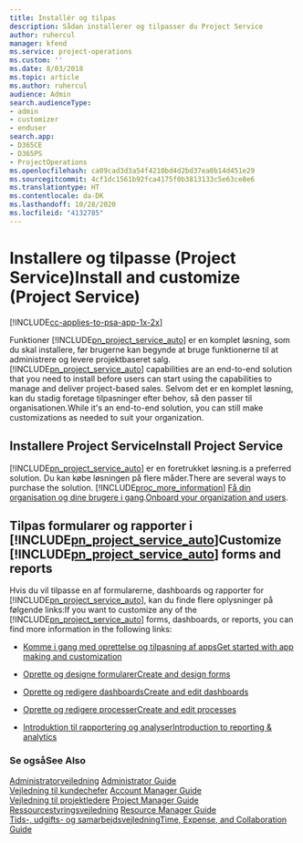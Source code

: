 ```yaml
---
title: Installér og tilpas
description: Sådan installerer og tilpasser du Project Service
author: ruhercul
manager: kfend
ms.service: project-operations
ms.custom: ''
ms.date: 8/03/2018
ms.topic: article
ms.author: ruhercul
audience: Admin
search.audienceType:
- admin
- customizer
- enduser
search.app:
- D365CE
- D365PS
- ProjectOperations
ms.openlocfilehash: ca09cad3d3a54f4210bd4d2bd37ea0b14d451e29
ms.sourcegitcommit: 4cf1dc1561b92fca4175f0b3813133c5e63ce8e6
ms.translationtype: HT
ms.contentlocale: da-DK
ms.lasthandoff: 10/28/2020
ms.locfileid: "4132785"
---
```

# <a name="install-and-customize-project-service"></a><span data-ttu-id="c5f17-103">Installere og tilpasse (Project Service)</span><span class="sxs-lookup"><span data-stu-id="c5f17-103">Install and customize (Project Service)</span></span>

[!INCLUDE[cc-applies-to-psa-app-1x-2x](../includes/cc-applies-to-psa-app-1x-2x.md)]

<span data-ttu-id="c5f17-104">Funktioner [!INCLUDE[pn_project_service_auto](../includes/pn-project-service-auto.md)] er en komplet løsning, som du skal installere, før brugerne kan begynde at bruge funktionerne til at administrere og levere projektbaseret salg.</span><span class="sxs-lookup"><span data-stu-id="c5f17-104">[!INCLUDE[pn_project_service_auto](../includes/pn-project-service-auto.md)] capabilities are an end-to-end solution that you need to install before users can start using the capabilities to manage and deliver project-based sales.</span></span> <span data-ttu-id="c5f17-105">Selvom det er en komplet løsning, kan du stadig foretage tilpasninger efter behov, så den passer til organisationen.</span><span class="sxs-lookup"><span data-stu-id="c5f17-105">While it's an end-to-end solution, you can still make customizations as needed to suit your organization.</span></span>  
<!-- TODO: I expect to find the information on how to get and install this here. Please find that and add it here. Same for Project Service.--> 
  
## <a name="install-project-service"></a><span data-ttu-id="c5f17-106">Installere Project Service</span><span class="sxs-lookup"><span data-stu-id="c5f17-106">Install Project Service</span></span>  
 [!INCLUDE[pn_project_service_auto](../includes/pn-project-service-auto.md)] <span data-ttu-id="c5f17-107">er en foretrukket løsning.</span><span class="sxs-lookup"><span data-stu-id="c5f17-107">is a preferred solution.</span></span> <span data-ttu-id="c5f17-108">Du kan købe løsningen på flere måder.</span><span class="sxs-lookup"><span data-stu-id="c5f17-108">There are several ways to purchase the solution.</span></span> [!INCLUDE[proc_more_information](../includes/proc-more-information.md)] <span data-ttu-id="c5f17-109">[Få din organisation og dine brugere i gang](https://docs.microsoft.com/dynamics365/customerengagement/on-premises/admin/onboard-your-organization-and-users-to-dynamics-365-online).</span><span class="sxs-lookup"><span data-stu-id="c5f17-109">[Onboard your organization and users](https://docs.microsoft.com/dynamics365/customerengagement/on-premises/admin/onboard-your-organization-and-users-to-dynamics-365-online).</span></span>  
  
## <a name="customize-pn_project_service_auto-forms-and-reports"></a><span data-ttu-id="c5f17-110">Tilpas formularer og rapporter i [!INCLUDE[pn_project_service_auto](../includes/pn-project-service-auto.md)]</span><span class="sxs-lookup"><span data-stu-id="c5f17-110">Customize [!INCLUDE[pn_project_service_auto](../includes/pn-project-service-auto.md)] forms and reports</span></span>  
 <span data-ttu-id="c5f17-111">Hvis du vil tilpasse en af formularerne, dashboards og rapporter for [!INCLUDE[pn_project_service_auto](../includes/pn-project-service-auto.md)], kan du finde flere oplysninger på følgende links:</span><span class="sxs-lookup"><span data-stu-id="c5f17-111">If you want to customize any of the [!INCLUDE[pn_project_service_auto](../includes/pn-project-service-auto.md)] forms, dashboards, or reports, you can find more information in the following links:</span></span>  
  
- [<span data-ttu-id="c5f17-112">Komme i gang med oprettelse og tilpasning af apps</span><span class="sxs-lookup"><span data-stu-id="c5f17-112">Get started with app making and customization</span></span>](https://docs.microsoft.com/dynamics365/customerengagement/on-premises/customize/getting-started-customization)  
  
- [<span data-ttu-id="c5f17-113">Oprette og designe formularer</span><span class="sxs-lookup"><span data-stu-id="c5f17-113">Create and design forms</span></span>](https://docs.microsoft.com/dynamics365/customerengagement/on-premises/customize/create-design-forms)  
  
- [<span data-ttu-id="c5f17-114">Oprette og redigere dashboards</span><span class="sxs-lookup"><span data-stu-id="c5f17-114">Create and edit dashboards</span></span>](https://docs.microsoft.com/dynamics365/customerengagement/on-premises/customize/create-edit-dashboards)  
  
- [<span data-ttu-id="c5f17-115">Oprette og redigere processer</span><span class="sxs-lookup"><span data-stu-id="c5f17-115">Create and edit processes</span></span>](https://docs.microsoft.com/dynamics365/customerengagement/on-premises/customize/guide-staff-through-common-tasks-processes)  
  
- [<span data-ttu-id="c5f17-116">Introduktion til rapportering og analyser</span><span class="sxs-lookup"><span data-stu-id="c5f17-116">Introduction to reporting & analytics</span></span>](https://docs.microsoft.com/dynamics365/customerengagement/on-premises/analytics/reporting-analytics-with-dynamics-365)  
  
### <a name="see-also"></a><span data-ttu-id="c5f17-117">Se også</span><span class="sxs-lookup"><span data-stu-id="c5f17-117">See Also</span></span>  
 <span data-ttu-id="c5f17-118">[Administratorvejledning](../psa/admin-guide.md) </span><span class="sxs-lookup"><span data-stu-id="c5f17-118">[Administrator Guide](../psa/admin-guide.md) </span></span>  
 <span data-ttu-id="c5f17-119">[Vejledning til kundechefer](../psa/account-manager-guide.md) </span><span class="sxs-lookup"><span data-stu-id="c5f17-119">[Account Manager Guide](../psa/account-manager-guide.md) </span></span>  
 <span data-ttu-id="c5f17-120">[Vejledning til projektledere](../psa/project-manager-guide.md) </span><span class="sxs-lookup"><span data-stu-id="c5f17-120">[Project Manager Guide](../psa/project-manager-guide.md) </span></span>  
 <span data-ttu-id="c5f17-121">[Ressourcestyringsvejledning](../psa/resource-manager-guide.md) </span><span class="sxs-lookup"><span data-stu-id="c5f17-121">[Resource Manager Guide](../psa/resource-manager-guide.md) </span></span>  
 [<span data-ttu-id="c5f17-122">Tids-, udgifts- og samarbejdsvejledning</span><span class="sxs-lookup"><span data-stu-id="c5f17-122">Time, Expense, and Collaboration Guide</span></span>](../psa/time-expense-collaboration-guide.md)
